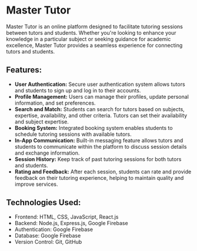 <h1>Master Tutor</h1>
Master Tutor is an online platform designed to facilitate tutoring sessions between tutors and students. Whether you're looking to enhance your knowledge in a particular subject or seeking guidance for academic excellence, Master Tutor provides a seamless experience for connecting tutors and students.

<h2>Features:</h2>
<ul>
  <li><b>User Authentication:</b> Secure user authentication system allows tutors and students to sign up and log in to their accounts.</li>
  <li><b>Profile Management:</b> Users can manage their profiles, update personal information, and set preferences.</li>
  <li><b>Search and Match:</b> Students can search for tutors based on subjects, expertise, availability, and other criteria. Tutors can set their availability and subject expertise.</li>
  <li><b>Booking System:</b> Integrated booking system enables students to schedule tutoring sessions with available tutors.</li>
  <li><b>In-App Communication:</b> Built-in messaging feature allows tutors and students to communicate within the platform to discuss session details and exchange information.</li>
  <li><b>Session History:</b> Keep track of past tutoring sessions for both tutors and students.</li>
  <li><b>Rating and Feedback:</b> After each session, students can rate and provide feedback on their tutoring experience, helping to maintain quality and improve services.</li>
</ul>

<h2>Technologies Used: </h2>
<ul>
  <li>Frontend: HTML, CSS, JavaScript, React.js</li>
  <li>Backend: Node.js, Express.js, Google Firebase</li>
  <li>Authentication: Google Firebase</li>
  <li>Database: Google Firebase</li>
  <li>Version Control: Git, GitHub</li>
</ul>





